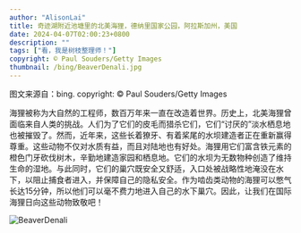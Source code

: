 ```yaml
---
author: "AlisonLai"
title: 奇迹湖附近池塘里的北美海狸，德纳里国家公园，阿拉斯加州，美国
date: 2024-04-07T02:00:23+0800
description: ""
tags: ["看，我是树枝整理师！"]
copyright: © Paul Souders/Getty Images
thumbnail: /bing/BeaverDenali.jpg
---
```

图文来源自：bing.  copyright: © Paul Souders/Getty Images

海狸被称为大自然的工程师，数百万年来一直在改造着世界。历史上，北美海狸曾面临来自人类的挑战。人们为了它们的皮毛而猎杀它们，它们“讨厌的”淡水栖息地也被摧毁了。然而，近年来，这些长着獠牙、有着桨尾的水坝建造者正在重新赢得尊重。这些动物不仅对水质有益，而且对陆地也有好处。海狸用它们富含铁元素的橙色门牙砍伐树木，辛勤地建造家园和栖息地。它们的水坝为无数物种创造了维持生命的湿地。与此同时，它们的巢穴既安全又舒适，入口处被战略性地淹没在水下，以阻止捕食者进入，并保障自己的隐私安全。作为啮齿类动物的海狸可以憋气长达15分钟，所以他们可以毫不费力地进入自己的水下巢穴。因此，让我们在国际海狸日向这些动物致敬吧！

![BeaverDenali](/bing/BeaverDenali.jpg)